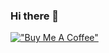 ### Hi there 👋

<!--
**FernandoMay/FernandoMay** is a ✨ _special_ ✨ repository because its `README.md` (this file) appears on your GitHub profile.

Here are some ideas to get you started:

- 🔭 I’m currently working on ...
- 🌱 I’m currently learning ...
- 👯 I’m looking to collaborate on ...
- 🤔 I’m looking for help with ...
- 💬 Ask me about ...
- 📫 How to reach me: ...
- 😄 Pronouns: ...
- ⚡ Fun fact: ...
-->

[!["Buy Me A Coffee"](https://www.buymeacoffee.com/assets/img/custom_images/purple_img.png)](https://www.buymeacoffee.com/maydarrell)

